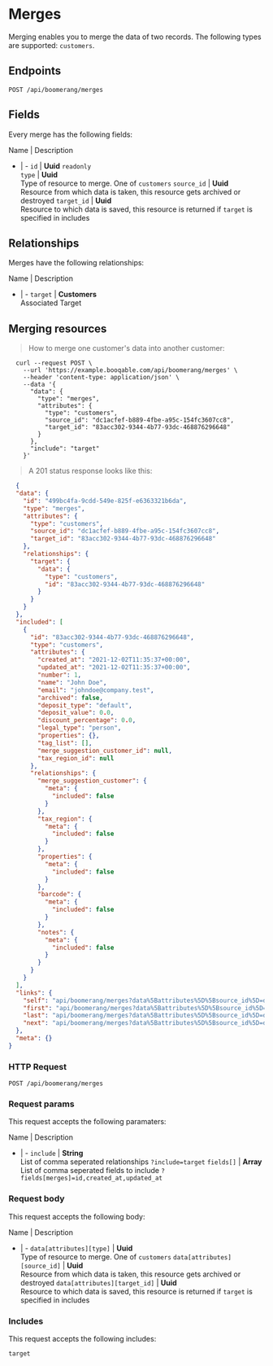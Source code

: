 # Merges

Merging enables you to merge the data of two records. The following types are supported: `customers`.

## Endpoints
`POST /api/boomerang/merges`

## Fields
Every merge has the following fields:

Name | Description
- | -
`id` | **Uuid** `readonly`<br>
`type` | **Uuid**<br>Type of resource to merge. One of `customers`
`source_id` | **Uuid**<br>Resource from which data is taken, this resource gets archived or destroyed
`target_id` | **Uuid**<br>Resource to which data is saved, this resource is returned if `target` is specified in includes


## Relationships
Merges have the following relationships:

Name | Description
- | -
`target` | **Customers**<br>Associated Target


## Merging resources



> How to merge one customer's data into another customer:

```shell
  curl --request POST \
    --url 'https://example.booqable.com/api/boomerang/merges' \
    --header 'content-type: application/json' \
    --data '{
      "data": {
        "type": "merges",
        "attributes": {
          "type": "customers",
          "source_id": "dc1acfef-b889-4fbe-a95c-154fc3607cc8",
          "target_id": "83acc302-9344-4b77-93dc-468876296648"
        }
      },
      "include": "target"
    }'
```

> A 201 status response looks like this:

```json
  {
  "data": {
    "id": "499bc4fa-9cdd-549e-825f-e6363321b6da",
    "type": "merges",
    "attributes": {
      "type": "customers",
      "source_id": "dc1acfef-b889-4fbe-a95c-154fc3607cc8",
      "target_id": "83acc302-9344-4b77-93dc-468876296648"
    },
    "relationships": {
      "target": {
        "data": {
          "type": "customers",
          "id": "83acc302-9344-4b77-93dc-468876296648"
        }
      }
    }
  },
  "included": [
    {
      "id": "83acc302-9344-4b77-93dc-468876296648",
      "type": "customers",
      "attributes": {
        "created_at": "2021-12-02T11:35:37+00:00",
        "updated_at": "2021-12-02T11:35:37+00:00",
        "number": 1,
        "name": "John Doe",
        "email": "johndoe@company.test",
        "archived": false,
        "deposit_type": "default",
        "deposit_value": 0.0,
        "discount_percentage": 0.0,
        "legal_type": "person",
        "properties": {},
        "tag_list": [],
        "merge_suggestion_customer_id": null,
        "tax_region_id": null
      },
      "relationships": {
        "merge_suggestion_customer": {
          "meta": {
            "included": false
          }
        },
        "tax_region": {
          "meta": {
            "included": false
          }
        },
        "properties": {
          "meta": {
            "included": false
          }
        },
        "barcode": {
          "meta": {
            "included": false
          }
        },
        "notes": {
          "meta": {
            "included": false
          }
        }
      }
    }
  ],
  "links": {
    "self": "api/boomerang/merges?data%5Battributes%5D%5Bsource_id%5D=dc1acfef-b889-4fbe-a95c-154fc3607cc8&data%5Battributes%5D%5Btarget_id%5D=83acc302-9344-4b77-93dc-468876296648&data%5Battributes%5D%5Btype%5D=customers&data%5Btype%5D=merges&include=target&merge%5Bdata%5D%5Battributes%5D%5Bsource_id%5D=dc1acfef-b889-4fbe-a95c-154fc3607cc8&merge%5Bdata%5D%5Battributes%5D%5Btarget_id%5D=83acc302-9344-4b77-93dc-468876296648&merge%5Bdata%5D%5Battributes%5D%5Btype%5D=customers&merge%5Bdata%5D%5Btype%5D=merges&merge%5Binclude%5D=target&page%5Bnumber%5D=1&page%5Bsize%5D=25",
    "first": "api/boomerang/merges?data%5Battributes%5D%5Bsource_id%5D=dc1acfef-b889-4fbe-a95c-154fc3607cc8&data%5Battributes%5D%5Btarget_id%5D=83acc302-9344-4b77-93dc-468876296648&data%5Battributes%5D%5Btype%5D=customers&data%5Btype%5D=merges&include=target&merge%5Bdata%5D%5Battributes%5D%5Bsource_id%5D=dc1acfef-b889-4fbe-a95c-154fc3607cc8&merge%5Bdata%5D%5Battributes%5D%5Btarget_id%5D=83acc302-9344-4b77-93dc-468876296648&merge%5Bdata%5D%5Battributes%5D%5Btype%5D=customers&merge%5Bdata%5D%5Btype%5D=merges&merge%5Binclude%5D=target&page%5Bnumber%5D=1&page%5Bsize%5D=25",
    "last": "api/boomerang/merges?data%5Battributes%5D%5Bsource_id%5D=dc1acfef-b889-4fbe-a95c-154fc3607cc8&data%5Battributes%5D%5Btarget_id%5D=83acc302-9344-4b77-93dc-468876296648&data%5Battributes%5D%5Btype%5D=customers&data%5Btype%5D=merges&include=target&merge%5Bdata%5D%5Battributes%5D%5Bsource_id%5D=dc1acfef-b889-4fbe-a95c-154fc3607cc8&merge%5Bdata%5D%5Battributes%5D%5Btarget_id%5D=83acc302-9344-4b77-93dc-468876296648&merge%5Bdata%5D%5Battributes%5D%5Btype%5D=customers&merge%5Bdata%5D%5Btype%5D=merges&merge%5Binclude%5D=target&page%5Bnumber%5D=&page%5Bsize%5D=25",
    "next": "api/boomerang/merges?data%5Battributes%5D%5Bsource_id%5D=dc1acfef-b889-4fbe-a95c-154fc3607cc8&data%5Battributes%5D%5Btarget_id%5D=83acc302-9344-4b77-93dc-468876296648&data%5Battributes%5D%5Btype%5D=customers&data%5Btype%5D=merges&include=target&merge%5Bdata%5D%5Battributes%5D%5Bsource_id%5D=dc1acfef-b889-4fbe-a95c-154fc3607cc8&merge%5Bdata%5D%5Battributes%5D%5Btarget_id%5D=83acc302-9344-4b77-93dc-468876296648&merge%5Bdata%5D%5Battributes%5D%5Btype%5D=customers&merge%5Bdata%5D%5Btype%5D=merges&merge%5Binclude%5D=target&page%5Bnumber%5D=2&page%5Bsize%5D=25"
  },
  "meta": {}
}
```

### HTTP Request

`POST /api/boomerang/merges`

### Request params

This request accepts the following paramaters:

Name | Description
- | -
`include` | **String**<br>List of comma seperated relationships `?include=target`
`fields[]` | **Array**<br>List of comma seperated fields to include `?fields[merges]=id,created_at,updated_at`


### Request body

This request accepts the following body:

Name | Description
- | -
`data[attributes][type]` | **Uuid**<br>Type of resource to merge. One of `customers`
`data[attributes][source_id]` | **Uuid**<br>Resource from which data is taken, this resource gets archived or destroyed
`data[attributes][target_id]` | **Uuid**<br>Resource to which data is saved, this resource is returned if `target` is specified in includes


### Includes

This request accepts the following includes:

`target`





